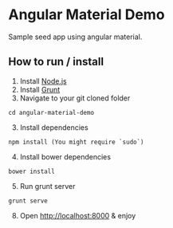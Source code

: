 # Angular Material Demo

Sample seed app using angular material.

## How to run / install

1. Install [Node.js](http://nodejs.org/)
2. Install [Grunt](http://gruntjs.com/getting-started#installing-the-cli)
3. Navigate to your git cloned folder
```
cd angular-material-demo
```
3. Install dependencies
```
npm install (You might require `sudo`)
```
4. Install bower dependencies
```
bower install
```
5. Run grunt server
```
grunt serve
```
8. Open <http://localhost:8000> & enjoy
